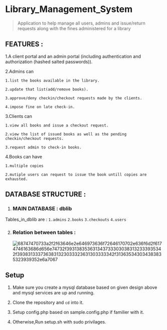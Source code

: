 # Library_Management_System

> Application to help manage all users, admins and issue/return requests along with the fines administered for a library

## FEATURES :

1.A client portal and an admin portal (including authentication and authorization (hashed salted passwords)).

2.Admins can 

    1.list the books available in the library.

    2.update that list(add/remove books).

    3.approve/deny checkin/checkout requests made by the clients.

    4.impose fine on late check-in.

3.Clients can 

    1.view all books and issue a checkout request.

    2.view the list of issued books as well as the pending checkin/checkout requests.

    3.request admin to check-in books.

4.Books can have

    1.multiple copies
    
    2.mutiple users can request to issue the book untill copies are exhausted.



## DATABASE STRUCTURE :

1. ### MAIN DATABASE : dblib
Tables_in_dblib are :
    `1.admins`
    `2.books`
    `3.checkouts`
    `4.users`

2. ### Relation between tables :
     ![68747470733a2f2f63646e2e646973636f72646170702e636f6d2f6174746163686d656e74732f3931383536313437333030383132333935342f3938313337363831323033323631303333342f313635343034383835323939352e6a7067](https://user-images.githubusercontent.com/93992470/178844733-dcb45127-378c-4250-894a-ba2a7fbda81b.jpeg)


## Setup

1. Make sure you create a mysql database based on given design above and mysql services are up and running.

2. Clone the repository and `cd` into it.

3. Setup config.php based on sample.config.php if familier with it.

4. Otherwise,Run setup.sh with sudo privilages.
